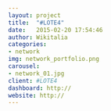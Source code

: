 ```yaml
---
layout: project
title:  "#LOTE4"
date:   2015-02-20 17:54:46
author: Wikitalia
categories:
- network
img: network_portfolio.png
carousel:
- network_01.jpg
client: #LOTE4
dashboard: http://
website: http://
---
```

